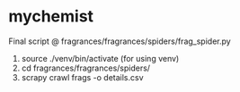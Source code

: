 # mychemist

Final script @ fragrances/fragrances/spiders/frag_spider.py

1) source ./venv/bin/activate (for using venv)
2) cd fragrances/fragrances/spiders/
3) scrapy crawl frags -o details.csv
